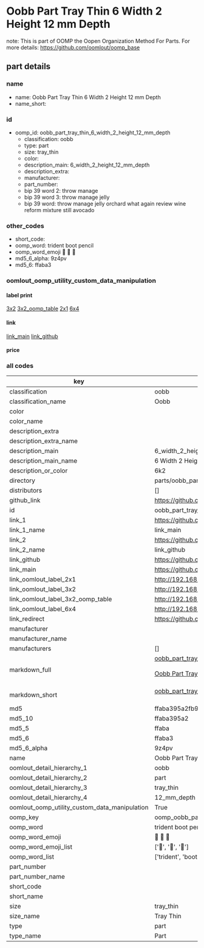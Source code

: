 # Oobb Part Tray Thin 6 Width 2 Height 12 mm Depth  

note: This is part of OOMP the Oopen Organization Method For Parts. For more details: https://github.com/oomlout/oomp_base

##  part details
  







### name
* name: Oobb Part Tray Thin 6 Width 2 Height 12 mm Depth
* name_short: 
### id
* oomp_id: oobb_part_tray_thin_6_width_2_height_12_mm_depth
  * classification: oobb
  * type: part
  * size: tray_thin
  * color: 
  * description_main: 6_width_2_height_12_mm_depth
  * description_extra: 
  * manufacturer: 
  * part_number: 
  * bip 39 word 2: throw manage
  * bip 39 word 3: throw manage jelly
  * bip 39 word: throw manage jelly orchard what again review wine reform mixture still avocado

### other_codes
* short_code: 
* oomp_word: trident boot pencil
* oomp_word_emoji :trident: :boot: :pencil:
* md5_6_alpha: 9z4pv
* md5_6: ffaba3






### oomlout_oomp_utility_custom_data_manipulation
#### label print
[3x2](http://192.168.1.245:1112/?label=oomp%209z4pv)
[3x2_oomp_table](http://192.168.1.108:1112/?label=oomp%209z4pv)
[2x1](http://192.168.1.242:1112/?label=oomp%209z4pv)
[6x4](http://192.168.1.55:1112/?label=oomp%209z4pv)    

#### link

[link_main](https://github.com/oomlout/oomlout_oomp_version_1_messy/tree/main/parts/oobb_part_tray_thin_6_width_2_height_12_mm_depth) [link_github](https://github.com/oomlout/oomlout_oomp_version_1_messy/tree/main/parts/oobb_part_tray_thin_6_width_2_height_12_mm_depth)                             

#### price







### all codes 
| key | value |  
| --- | --- |  
| classification | oobb |  
| classification_name | Oobb |  
| color |  |  
| color_name |  |  
| description_extra |  |  
| description_extra_name |  |  
| description_main | 6_width_2_height_12_mm_depth |  
| description_main_name | 6 Width 2 Height 12 mm Depth |  
| description_or_color | 6k2 |  
| directory | parts/oobb_part_tray_thin_6_width_2_height_12_mm_depth |  
| distributors | [] |  
| github_link | https://github.com/oomlout/oomlout_oomp_part_src/tree/main/parts/oobb_part_tray_thin_6_width_2_height_12_mm_depth |  
| id | oobb_part_tray_thin_6_width_2_height_12_mm_depth |  
| link_1 | https://github.com/oomlout/oomlout_oomp_version_1_messy/tree/main/parts/oobb_part_tray_thin_6_width_2_height_12_mm_depth |  
| link_1_name | link_main |  
| link_2 | https://github.com/oomlout/oomlout_oomp_version_1_messy/tree/main/parts/oobb_part_tray_thin_6_width_2_height_12_mm_depth |  
| link_2_name | link_github |  
| link_github | https://github.com/oomlout/oomlout_oomp_version_1_messy/tree/main/parts/oobb_part_tray_thin_6_width_2_height_12_mm_depth |  
| link_main | https://github.com/oomlout/oomlout_oomp_version_1_messy/tree/main/parts/oobb_part_tray_thin_6_width_2_height_12_mm_depth |  
| link_oomlout_label_2x1 | http://192.168.1.242:1112/?label=oomp%209z4pv |  
| link_oomlout_label_3x2 | http://192.168.1.245:1112/?label=oomp%209z4pv |  
| link_oomlout_label_3x2_oomp_table | http://192.168.1.108:1112/?label=oomp%209z4pv |  
| link_oomlout_label_6x4 | http://192.168.1.55:1112/?label=oomp%209z4pv |  
| link_redirect | https://github.com/oomlout/oomlout_oomp_version_1_messy/tree/main/parts/oobb_part_tray_thin_6_width_2_height_12_mm_depth |  
| manufacturer |  |  
| manufacturer_name |  |  
| manufacturers | [] |  
| markdown_full | [oobb_part_tray_thin_6_width_2_height_12_mm_depth](none)<br>[](none)<br>[Oobb Part Tray Thin 6 Width 2 Height 12 Mm Depth](none)<br><br> |  
| markdown_short | [oobb_part_tray_thin_6_width_2_height_12_mm_depth](none)<br><br> |  
| md5 | ffaba395a2fb971012fce9c0efa1bf0a |  
| md5_10 | ffaba395a2 |  
| md5_5 | ffaba |  
| md5_6 | ffaba3 |  
| md5_6_alpha | 9z4pv |  
| name | Oobb Part Tray Thin 6 Width 2 Height 12 mm Depth |  
| oomlout_detail_hierarchy_1 | oobb |  
| oomlout_detail_hierarchy_2 | part |  
| oomlout_detail_hierarchy_3 | tray_thin |  
| oomlout_detail_hierarchy_4 | 12_mm_depth |  
| oomlout_oomp_utility_custom_data_manipulation | True |  
| oomp_key | oomp_oobb_part_tray_thin_6_width_2_height_12_mm_depth |  
| oomp_word | trident boot pencil |  
| oomp_word_emoji | :trident: :boot: :pencil: |  
| oomp_word_emoji_list | [':trident:', ':boot:', ':pencil:'] |  
| oomp_word_list | ['trident', 'boot', 'pencil'] |  
| part_number |  |  
| part_number_name |  |  
| short_code |  |  
| short_name |  |  
| size | tray_thin |  
| size_name | Tray Thin |  
| type | part |  
| type_name | Part |  
